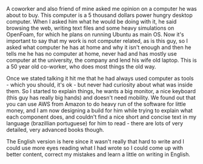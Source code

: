 A coworker and also friend of mine asked me opinion on a computer he was about
to buy. This computer is a 5 thousand dollars power hungry desktop computer.
When I asked him what he would be doing with it, he said browsing the web,
writing text files and some heavy simulations on OpenFoam, for which he plans on
running Ubuntu as main OS. Now it's important to say that my work is not
computer related, as is this guy, so I asked what computer he has at home and
why it isn't enough and then he tells me he has no computer at home, never had
and has mostly use computer at the university, the company and lend his wife old
laptop. This is a 50 year old co-worker, who does most things the old way.

Once we stated talking it hit me that he had always used computer as tools -
which you should, it's ok - but never had curiosity about what was inside them.
So I started to explain things, he wants a big monitor, a nice keyboard (this
guy has really big hands) and doesn't need mobility. We found out that you can
use AWS from Amazon to do heavy run of the software for little money, and I am
now designing a build for him while trying to explain what each component does,
and couldn't find a nice short and concise text in my language (brazillian
portuguese) for him to read - there are lots of very detailed, very advanced
books though.

The English version is here since it wasn't really that hard to write and I
could use more eyes reading what I had wrote so I could come up with better
content, correct my mistakes and learn a little on writing in English.
